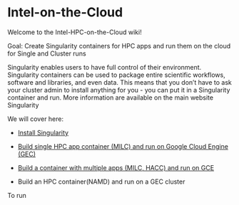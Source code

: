 # Intel-on-the-Cloud
Welcome to the Intel-HPC-on-the-Cloud wiki!

Goal: Create Singularity containers for HPC apps and run them on the cloud for Single and Cluster runs

Singularity enables users to have full control of their environment. Singularity containers can be used to package entire scientific workflows, software and libraries, and even data. This means that you don’t have to ask your cluster admin to install anything for you - you can put it in a Singularity container and run. More information are available on the main website Singularity

We will cover here:

* [Install Singularity](https://github.intel.com/sdouyeb/Intel-on-the-Cloud/wiki/Home:-Steps-to-run-singularity-containers-on-the-Cloud)

* [Build single HPC app container (MILC) and run on Google Cloud Engine (GEC)](https://github.intel.com/sdouyeb/Intel-on-the-Cloud/wiki/Build-single-HPC-app-container-(MILC)-and-run-on-Google-Cloud-Engine-(GEC))

* [Build a container with multiple apps (MILC, HACC) and run on GCE](https://github.intel.com/sdouyeb/Intel-on-the-Cloud/wiki/Build-a-container-with-multiple-apps-(MILC,-HACC)-and-run-on-GCE)

* Build an HPC container(NAMD) and run on a GEC cluster 

To run 
